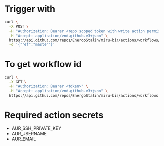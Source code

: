 # Trigger with
```sh
curl \
  -X POST \
  -H "Authorization: Bearer <repo scoped token with write action permissions>" \
  -H "Accept: application/vnd.github.v3+json" \
  https://api.github.com/repos/EnergoStalin/miru-bin/actions/workflows/83218120/dispatches \
  -d '{"ref":"master"}'
```

# To get workflow id
```sh
curl \
  -X GET \
  -H "Authorization: Bearer <token>" \
  -H "Accept: application/vnd.github.v3+json" \
  https://api.github.com/repos/EnergoStalin/miru-bin/actions/workflows
```

# Required action secrets
- AUR_SSH_PRIVATE_KEY
- AUR_USERNAME
- AUR_EMAIL